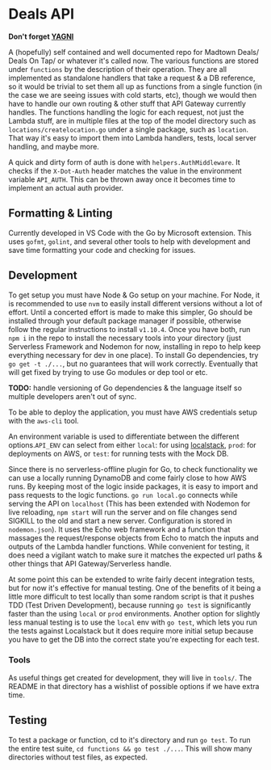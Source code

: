 # Deals API

**Don't forget [YAGNI](https://www.martinfowler.com/bliki/Yagni.html)**

A (hopefully) self contained and well documented repo for Madtown Deals/ Deals On Tap/ or whatever it's called now. The various functions are stored under `functions` by the description of their operation.  They are all implemented as standalone handlers that take a request & a DB reference, so it would be trivial to set them all up as functions from a single function (in the case we are seeing issues with cold starts, etc), though we would then have to handle our own routing & other stuff that API Gateway currently handles.  The functions handling the logic for each request, not just the Lambda stuff, are in multiple files at the top of the model directory such as `locations/createlocation.go` under a single package, such as `location`.  That way it's easy to import them into Lambda handlers, tests, local server handling, and maybe more.

A quick and dirty form of auth is done with `helpers.AuthMiddleware`.  It checks if the `X-Dot-Auth` header matches the value in the environment variable `API_AUTH`.  This can be thrown away once it becomes time to implement an actual auth provider.


## Formatting & Linting
Currently developed in VS Code with the Go by Microsoft extension.  This uses `gofmt`, `golint`, and several other tools to help with development and save time formatting your code and checking for issues.

## Development

To get setup you must have Node & Go setup on your machine.  For Node, it is recommended to use `nvm` to easily install different versions without a lot of effort.  Until a concerted effort is made to make this simpler, Go should be installed through your default package manager if possible, otherwise follow the regular instructions to install `v1.10.4`. Once you have both, run `npm i` in the repo to install the necessary tools into your directory (just Serverless Framework and Nodemon for now, installing in repo to help keep everything necessary for dev in one place).  To install Go dependencies, try `go get -t ./...`, but no guarantees that will work correctly.  Eventually that will get fixed by trying to use Go modules or dep tool or etc.

**TODO:** handle versioning of Go dependencies & the language itself so multiple developers aren't out of sync.

To be able to deploy the application, you must have AWS credentials setup with the `aws-cli` tool.

An environment variable is used to differentiate between the different options.`API_ENV` can select from either `local`: for using [localstack](https://github.com/localstack/localstack), `prod`: for deployments on AWS, or `test`: for running tests with the Mock DB. 

Since there is no serverless-offline plugin for Go, to check functionality we can use a locally running DynamoDB and come fairly close to how AWS runs.  By keeping most of the logic inside packages, it is easy to import and pass requests to the logic functions. `go run local.go` connects while serving the API on `localhost` (This has been extended with Nodemon for live reloading, `npm start` will run the server and on file changes send SIGKILL to the old and start a new server.  Configuration is stored in `nodemon.json`).  It uses the Echo web framework and a function that massages the request/response objects from Echo to match the inputs and outputs of the Lambda handler functions.  While convenient for testing, it does need a vigilant watch to make sure it matches the expected url paths & other things that API Gateway/Serverless handle.

At some point this can be extended to write fairly decent integration tests, but for now it's effective for manual testing.  One of the benefits of it being a little more difficult to test locally than some random script is that it pushes TDD (Test Driven Development), because running `go test` is significantly faster than the using `local` or `prod` environments.  Another option for slightly less manual testing is to use the `local` env with `go test`, which lets you run the tests against Localstack but it does require more initial setup because you have to get the DB into the correct state you're expecting for each test.

### Tools

As useful things get created for development, they will live in `tools/`.  The README in that directory has a wishlist of possible options if we have extra time.

## Testing

To test a package or function, cd to it's directory and run `go test`.
To run the entire test suite, `cd functions && go test ./...`.  This will show many directories without test files, as expected.
